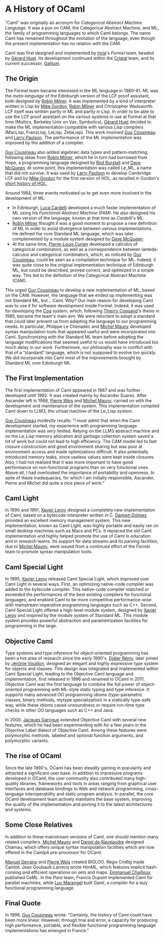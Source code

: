 A History of OCaml
==================

“Caml” was originally an acronym for *Categorical Abstract Machine Language*. It was a pun on CAM, the Categorical Abstract Machine, and ML, the family of programming languages to which Caml belongs. The name Caml has remained throughout the evolution of the language, even though the present implementation has no relation with the CAM.

Caml was first designed and implemented by [Inria](http://www.inria.fr/index.en.html)'s *Formel* team, headed by [Gérard Huet](http://cristal.inria.fr/~huet/). Its development continued within the [Cristal](http://cristal.inria.fr/) team, and its current successor, [Gallium](http://gallium.inria.fr/).

The Origin
----------

The Formel team became interested in the ML language in 1980–81. ML was the *meta-language* of the Edinburgh version of the LCF proof assistant, both designed by [Robin Milner](http://www.cl.cam.ac.uk/~rm135/). It was implemented by a kind of interpreter written in Lisp by [Mike Gordon](http://www.cl.cam.ac.uk/users/mjcg/), [Robin Milner](http://www.cl.cam.ac.uk/~rm135/) and Christopher Wadsworth. LCF itself was written partly in ML and partly in Lisp. In order to be able to use the LCF proof assistant on the various systems in use at Formel at that time (Multics, Berkeley Unix on Vax, Symbolics), [Gérard Huet](http://cristal.inria.fr/~huet/) decided to make the ML implementation compatible with various Lisp compilers (MacLisp, FranzLisp, LeLisp, ZetaLisp). This work involved [Guy Cousineau](http://www.pps.jussieu.fr/~cousinea/) and [Larry Paulson](http://www.cl.cam.ac.uk/users/lcp/). The performance of the ML implementation was improved by the addition of a compiler.

[Guy Cousineau](http://www.pps.jussieu.fr/~cousinea/) also added algebraic data types and pattern-matching, following ideas from [Robin Milner](http://www.cl.cam.ac.uk/~rm135/), which he in turn had borrowed from Hope, a programming language designed by [Rod Burstall](http://www.dcs.ed.ac.uk/home/rb/) and [Dave McQueen](http://people.cs.uchicago.edu/~dbm/). At some point, this implementation was called Le\_ML, a name that did not survive. It was used by [Larry Paulson](http://www.cl.cam.ac.uk/users/lcp/) to develop Cambridge LCF and by [Mike Gordon](http://www.cl.cam.ac.uk/users/mjcg/) for the first version of HOL, as recalled in Gordon's [short history of HOL](http://www.cl.cam.ac.uk/users/mjcg/papers/HolHistory.html).

Around 1984, three events motivated us to get even more involved in the development of ML:

-   In Edinburgh, [Luca Cardelli](http://lucacardelli.name/) developed a much faster implementation of ML using his *Functional Abstract Machine (FAM)*. He also designed his own version of the language, known at that time as *Cardelli's ML*.
-   [Robin Milner](http://www.cl.cam.ac.uk/~rm135/) thought it was a good moment to propose a new definition of ML in order to avoid divergence between various implementations. He defined the core Standard ML language, which was later complemented by a module system designed by [Dave McQueen](http://people.cs.uchicago.edu/~dbm/).
-   At the same time, [Pierre-Louis Curien](http://www.pps.jussieu.fr/~curien/) developed a calculus of categorical combinators, as well as a correspondence between lambda-calculus and categorical combinators, which, as noticed by [Guy Cousineau](http://www.pps.jussieu.fr/~cousinea/), could be seen as a compilation technique for ML. Indeed, it was quite close to the original implementation technique of Edinburgh ML, but could be described, proved correct, and optimized in a simple way. This led to the definition of the Categorical Abstract Machine (CAM).

This urged [Guy Cousineau](http://www.pps.jussieu.fr/~cousinea/) to develop a new implementation of ML, based on the CAM. However, the language that we ended up implementing was not Standard ML, but... Caml. Why? Our main reason for developing Caml was to use it for software development inside Formel. Indeed, it was used for developing the [Coq](http://coq.inria.fr/) system, which, following [Thierry Coquand](http://www.cs.chalmers.se/~coquand/)'s thesis in 1985, became the team's main aim. We were reluctant to adopt a standard that could later prevent us from adapting the language to our programming needs. In particular, Philippe Le Chenadec and [Michel Mauny](http://cristal.inria.fr/~mauny/) developed syntax manipulation tools that appeared useful and were incorporated into Caml. Synchronizing with the Standard ML team before adopting the language modifications that seemed useful to us would have introduced too much delay in our work. Furthermore, our philosophy was in conflict with that of a “standard” language, which is not supposed to evolve too quickly. We did incorporate into Caml most of the improvements brought by Standard ML over Edinburgh ML.

The First Implementation
------------------------

The first implementation of Caml appeared in 1987 and was further developed until 1992. It was created mainly by Ascander Suarez. After Ascander left in 1988, [Pierre Weis](http://cristal.inria.fr/~weis/) and [Michel Mauny](http://cristal.inria.fr/~mauny/), carried on with the development and maintenance of the system. This implementation compiled Caml down to LLM3, the virtual machine of the Le\_Lisp system.

[Guy Cousineau](http://www.pps.jussieu.fr/~cousinea/) modestly recalls: “I must admit that when the Caml development started, my experience with programming language implementation was very limited. Relying on the LLM3 abstract machine and on the Le\_Lisp memory allocation and garbage collection system saved a lot of work but could not lead to high efficiency. The CAM model led to fast closure construction and good environment sharing but was poor at environment access and made optimizations difficult. It also potentially introduced memory leaks, since useless values were kept inside closures. Also, I had not realized that it was more important to have good performance on non-functional programs than on very functional ones. Above all, I had overlooked the importance of portability and openness. In spite of these inadequacies, for which I am initially responsible, Ascander, Pierre and Michel did quite a nice piece of work.”

Caml Light
----------

In 1990 and 1991, [Xavier Leroy](http://cristal.inria.fr/~xleroy/) designed a completely new implementation of Caml, based on a bytecode interpreter written in C. [Damien Doligez](http://cristal.inria.fr/~doligez/) provided an excellent memory management system. This new implementation, known as Caml Light, was highly portable and easily ran on small desktop machines such as Macs and PCs. It replaced the old Caml implementation and highly helped promote the use of Caml in education and in research teams. Its support for data streams and its parsing facilities, due to [Michel Mauny](http://cristal.inria.fr/~mauny/), were issued from a continued effort of the Formel team to promote syntax manipulation tools.

Caml Special Light
------------------

In 1995, [Xavier Leroy](http://cristal.inria.fr/~xleroy/) released Caml Special Light, which improved over Caml Light in several ways. First, an optimizing native-code compiler was added to the bytecode compiler. This native-code compiler matched or exceeded the performances of the best existing compilers for functional languages, and enabled Caml to be more competitive performance-wise with mainstream imperative programming languages such as C++. Second, Caml Special Light offered a high-level module system, designed by [Xavier Leroy](http://cristal.inria.fr/~xleroy/) and inspired by the module system of Standard ML. This module system provides powerful abstraction and parametrization facilities for programming in the large.

Objective Caml
--------------

Type systems and type inference for object-oriented programming has been a hot area of research since the early 1990's. [Didier Rémy](http://cristal.inria.fr/~remy/), later joined by [Jérôme Vouillon](http://www.pps.jussieu.fr/~vouillon/), designed an elegant and highly expressive type system for objects and classes. This design was integrated and implemented within Caml Special Light, leading to the Objective Caml language and implementation, first released in 1996 and renamed to OCaml in 2011. Objective Caml was the first language to combine the full power of object-oriented programming with ML-style static typing and type inference. It supports many advanced OO programming idioms (type-parametric classes, binary methods, mytype specialization) in a statically type-safe way, while these idioms cause unsoundness or require run-time type checks in other OO languages such as C++ and Java.

In 2000, [Jacques Garrigue](http://www.math.nagoya-u.ac.jp/~garrigue/) extended Objective Caml with several new features, which he had been experimenting with for a few years in the Objective Label dialect of Objective Caml. Among these features were polymorphic methods, labeled and optional function arguments, and polymorphic variants.

The rise of OCaml
-----------------

Since the late 1990's, OCaml has been steadily gaining in popularity and attracted a significant user base. In addition to impressive programs developed in OCaml, the user community also contributed many high-quality libraries, frameworks and tools in areas ranging from graphical user interfaces and database bindings to Web and network programming, cross-language interoperability and static program analysis. In parallel, the core OCaml development team actively maintains the base system, improving the quality of the implementation and porting it to the latest architectures and systems.

Some Close Relatives
--------------------

In addition to these mainstream versions of Caml, one should mention many related compilers. [Michel Mauny](http://cristal.inria.fr/~mauny/) and [Daniel de Rauglaudre](http://cristal.inria.fr/~ddr/) designed Chamau, which offers unique syntax manipulation facilities which are now offered in the Camlp4 pre-processor for OCaml.

[Manuel Serrano](http://www-sop.inria.fr/members/Manuel.Serrano/) and [Pierre Weis](http://cristal.inria.fr/~weis/) created BIGLOO. Régis Cridlig made Camlot. Jean Goubault-Larrecq wrote HimML, which features implicit hash-consing and efficient operations on sets and maps. [Emmanuel Chailloux](http://www.pps.jussieu.fr/~emmanuel/) published CeML. In the *Para* team, Francis Dupont implemented Caml for parallel machines, while [Luc Maranget](http://cristal.inria.fr/~maranget/) built Gaml, a compiler for a lazy functional programming language.

Final Quote
-----------

In 1996, [Guy Cousineau](http://www.pps.jussieu.fr/~cousinea/) wrote: “Certainly, the history of Caml could have been more linear. However, through trial and error, a capacity for producing high performance, portable, and flexible functional programming language implementations has emerged in France.”
